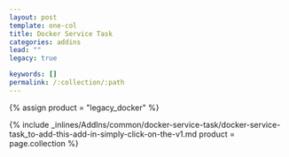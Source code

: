 ```yaml
---
layout: post
template: one-col
title: Docker Service Task
categories: addins
lead: ""
legacy: true

keywords: []
permalink: /:collection/:path
---
```



{% assign product = "legacy_docker" %}

{% include _inlines/AddIns/common/docker-service-task/docker-service-task_to-add-this-add-in-simply-click-on-the-v1.md  product = page.collection %}
